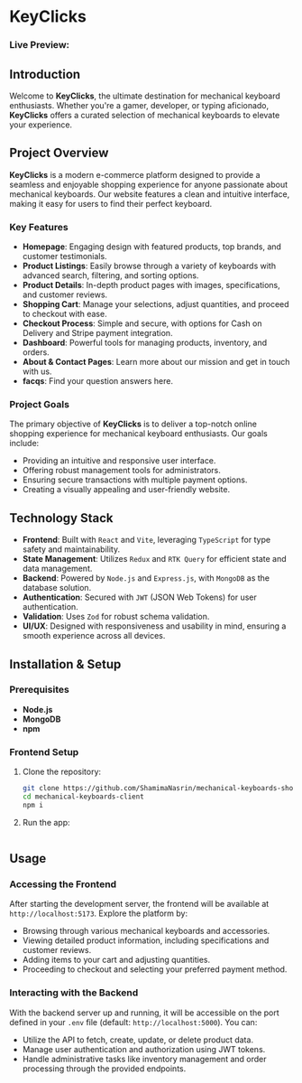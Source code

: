 # KeyClicks

### Live Preview:

## Introduction

Welcome to **KeyClicks**, the ultimate destination for mechanical keyboard enthusiasts. Whether you're a gamer, developer, or typing aficionado, **KeyClicks** offers a curated selection of mechanical keyboards to elevate your experience.

## Project Overview

**KeyClicks** is a modern e-commerce platform designed to provide a seamless and enjoyable shopping experience for anyone passionate about mechanical keyboards. Our website features a clean and intuitive interface, making it easy for users to find their perfect keyboard.

### Key Features

- **Homepage**: Engaging design with featured products, top brands, and customer testimonials.
- **Product Listings**: Easily browse through a variety of keyboards with advanced search, filtering, and sorting options.
- **Product Details**: In-depth product pages with images, specifications, and customer reviews.
- **Shopping Cart**: Manage your selections, adjust quantities, and proceed to checkout with ease.
- **Checkout Process**: Simple and secure, with options for Cash on Delivery and Stripe payment integration.
- **Dashboard**: Powerful tools for managing products, inventory, and orders.
- **About & Contact Pages**: Learn more about our mission and get in touch with us.
- **facqs**: Find your question answers here.

### Project Goals

The primary objective of **KeyClicks** is to deliver a top-notch online shopping experience for mechanical keyboard enthusiasts. Our goals include:

- Providing an intuitive and responsive user interface.
- Offering robust management tools for administrators.
- Ensuring secure transactions with multiple payment options.
- Creating a visually appealing and user-friendly website.

## Technology Stack

- **Frontend**: Built with `React` and `Vite`, leveraging `TypeScript` for type safety and maintainability.
- **State Management**: Utilizes `Redux` and `RTK Query` for efficient state and data management.
- **Backend**: Powered by `Node.js` and `Express.js`, with `MongoDB` as the database solution.
- **Authentication**: Secured with `JWT` (JSON Web Tokens) for user authentication.
- **Validation**: Uses `Zod` for robust schema validation.
- **UI/UX**: Designed with responsiveness and usability in mind, ensuring a smooth experience across all devices.

## Installation & Setup

### Prerequisites

- **Node.js**
- **MongoDB**
- **npm**

### Frontend Setup

1. Clone the repository:

   ```bash
   git clone https://github.com/ShamimaNasrin/mechanical-keyboards-shop.git
   cd mechanical-keyboards-client
   npm i
   ```

2. Run the app:

```npm run dev

```

## Usage

### Accessing the Frontend

After starting the development server, the frontend will be available at `http://localhost:5173`. Explore the platform by:

- Browsing through various mechanical keyboards and accessories.
- Viewing detailed product information, including specifications and customer reviews.
- Adding items to your cart and adjusting quantities.
- Proceeding to checkout and selecting your preferred payment method.

### Interacting with the Backend

With the backend server up and running, it will be accessible on the port defined in your `.env` file (default: `http://localhost:5000`). You can:

- Utilize the API to fetch, create, update, or delete product data.
- Manage user authentication and authorization using JWT tokens.
- Handle administrative tasks like inventory management and order processing through the provided endpoints.

